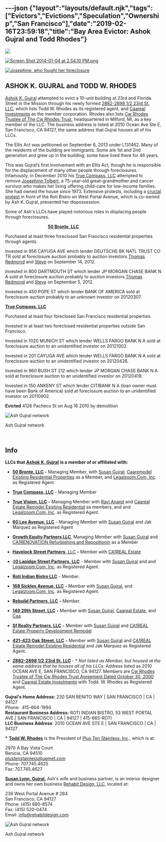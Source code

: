 ---json
{"layout":"layouts/default.njk","tags":["Evictors","Evictions","Speculation","Ownership","San Francisco"],"date":"2019-02-16T23:59:18","title":"Bay Area Evictor: Ashok Gujral and Todd Rhodes"}
---

![](https://images.squarespace-cdn.com/content/v1/52b7d7a6e4b0b3e376ac8ea2/1388620633120-8EDF1NVF98NDEHX5U2VT/ke17ZwdGBToddI8pDm48kLl76CqolYQpYCK1tQUkpCVZw-zPPgdn4jUwVcJE1ZvWQUxwkmyExglNqGp0IvTJZUJFbgE-7XRK3dMEBRBhUpzq3NVIIp6jYqnwxy-xF8aVXRy_AJKc5toB5m-gAPM7p7ivWsEabuWKGrHqsHOeNt4/image-asset.jpeg)

[![Screen Shot 2014-01-04 at 2.54.10 PM.png](https://images.squarespace-cdn.com/content/v1/52b7d7a6e4b0b3e376ac8ea2/1388876055385-LAA61XG7IG12YFOTRA9E/ke17ZwdGBToddI8pDm48kFhCVrrYxKLQxxWyHnfHCGVZw-zPPgdn4jUwVcJE1ZvWQUxwkmyExglNqGp0IvTJZamWLI2zvYWH8K3-s_4yszcp2ryTI0HqTOaaUohrI8PINpUCAe04nVJjtFjE1ZrxGwt0nPiy9OrDKhKtHLCtzrQ/Screen+Shot+2014-01-04+at+2.54.10+PM.png)](https://images.squarespace-cdn.com/content/v1/52b7d7a6e4b0b3e376ac8ea2/1388876055385-LAA61XG7IG12YFOTRA9E/ke17ZwdGBToddI8pDm48kFhCVrrYxKLQxxWyHnfHCGVZw-zPPgdn4jUwVcJE1ZvWQUxwkmyExglNqGp0IvTJZamWLI2zvYWH8K3-s_4yszcp2ryTI0HqTOaaUohrI8PINpUCAe04nVJjtFjE1ZrxGwt0nPiy9OrDKhKtHLCtzrQ/Screen+Shot+2014-01-04+at+2.54.10+PM.png) 

[![Josephine, who fought her foreclosure](https://images.squarespace-cdn.com/content/v1/52b7d7a6e4b0b3e376ac8ea2/1388693215877-DQCELX0RBWAE05TMVH10/ke17ZwdGBToddI8pDm48kAyy8FioN4kIc81Cy5il6-5Zw-zPPgdn4jUwVcJE1ZvWQUxwkmyExglNqGp0IvTJZUJFbgE-7XRK3dMEBRBhUpzBqiSzxggz7d4ZcRXDOmCiV_k8b5GVwsZGeYlAxnu10AfdRRhSapW9DWRMX6EGBNo/Screen+Shot+2014-01-02+at+12.07.41+PM.png)](https://images.squarespace-cdn.com/content/v1/52b7d7a6e4b0b3e376ac8ea2/1388693215877-DQCELX0RBWAE05TMVH10/ke17ZwdGBToddI8pDm48kAyy8FioN4kIc81Cy5il6-5Zw-zPPgdn4jUwVcJE1ZvWQUxwkmyExglNqGp0IvTJZUJFbgE-7XRK3dMEBRBhUpzBqiSzxggz7d4ZcRXDOmCiV_k8b5GVwsZGeYlAxnu10AfdRRhSapW9DWRMX6EGBNo/Screen+Shot+2014-01-02+at+12.07.41+PM.png) 

ASHOK K. GUJRAL and TODD W. RHODES
----------------------------------

[Ashok K. Gujral](http://www.corporationwiki.com/California/San-Francisco/ashok-k-gujral/47539786.aspx) attempted to evict a 10-unit building at 23rd and Florida Street in the Mission through his newly formed [2882-2898 1/2 23rd St. LLC](http://www.corporationwiki.com/California/San-Francisco/2882-2898-1-2-23rd-st-llc/134871446.aspx), which lists Todd W. Rhodes as its registered agent, and [Caareal Investments](http://www.corporationwiki.com/p/2absgg/caareal-estate-investments) as the member corporation. Rhodes also lists [Cw Rhodes Trustee of The Cw Rhodes Trust](http://www.corporationwiki.com/Michigan/Milford/cw-rhodes-trustee-of-the-cw-rhodes-trust-agreement-dated-oct/138269769.aspx), headquartered in Milford, MI, as a key member of the LLC. The business address is listed at 2010 Ocean Ave Ste E, San Francisco, CA 94127, the same address that Gujral houses all of his LLCs.

The Ellis Act was petitioned on September 6, 2013 under L131462. Many of the residents of the building are immigrants. Some are 1st and 2nd generation and grew up in the building; some have lived there for 46 years.

This was Gujral’s first involvement with an Ellis Act, though he is responsible for the displacement of many other people through foreclosures. Infamously, in December 2010 his [True Compass, LLC](http://www.corporationwiki.com/California/San-Francisco/true-compass-llc/47618659.aspx) attempted to remove [Josephine Tolbert](http://www.alternet.org/story/153294/activists_fight_back_against_the_1_after_investors_lock_a_75_year-old_great-grandmother_out_of_her_home_%5Bwith_photo_slideshow%5D), a 75-year-old great-grandmother and cancer survivor who makes her living offering child-care for low-income families. She had owned the house since 1973. Extensive protests, including a [crucial protest](http://www.calorganize.org/node/863) in front of the Roti Bistro on West Portal Avenue, which is co-owned by Ash K. Gujral, prevented her dispossession.  

Some of Ash's LLCs have played notorious roles in displacing people through foreclosures.

                                   [**50 Bronte, LLC**](http://www.corporationwiki.com/California/San-Francisco/50-bronte-llc/103358629.aspx)

Purchased at least three foreclosed San Francisco residential properties through agents.

Invested in 956 CAYUGA AVE which lender DEUTSCHE BK NATL TRUST CO TR sold at foreclosure auction probably to auction investors [Thomas Redmond](http://occupytheauctions.org/wordpress/?p=1262#thomasredmond) and [Steve](http://occupytheauctions.org/wordpress/?p=1262#steve) on September 14, 2012.

Invested in 800 DARTMOUTH ST which lender JP MORGAN CHASE BANK N A sold at foreclosure auction probably to auction investors [Thomas Redmond](http://occupytheauctions.org/wordpress/?p=1262#thomasredmond) and [Steve](http://occupytheauctions.org/wordpress/?p=1262#steve) on September 5, 2012.

Invested in 450 POPE ST which lender BANK OF AMERICA sold at foreclosure auction probably to an unknown investor on 20120307.

 [**True Compass, LLC**](http://www.corporationwiki.com/California/San-Francisco/true-compass-llc/47618659.aspx)

Purchased at least four foreclosed San Francisco residential properties.

Invested in at least two foreclosed residential properties outside San Francisco.

Invested in 1020 MUNICH ST which lender WELLS FARGO BANK N A sold at foreclosure auction to an unidentified investor on 20121002.

Invested in 201 CAYUGA AVE which lender WELLS FARGO BANK N A sold at foreclosure auction to an unidentified investor on 20120426.

Invested in 960 BUSH ST 212 which lender JP MORGAN CHASE BANK N A sold at foreclosure auction to an unidentified investor on 20120419.

Invested in 150 ANKENY ST which lender CITIBANK N A (loan owner must have been Bank of America) sold at foreclosure auction to an unidentified investor on 20110902. 

**Evicted** 4126 Pacheco St on Aug 16 2010 by demolition

![Ash Gujral network](https://images.squarespace-cdn.com/content/v1/52b7d7a6e4b0b3e376ac8ea2/1595214662635-ZZJHATLPO1W4GK4ZL8JB/ke17ZwdGBToddI8pDm48kHRFxXRgWyGbc1DYfC40sbMUqsxRUqqbr1mOJYKfIPR7LoDQ9mXPOjoJoqy81S2I8N_N4V1vUb5AoIIIbLZhVYxCRW4BPu10St3TBAUQYVKcwMjNd8Kqp5_Xa_i37m-g8327--xT1IF6W9aQQPcVg-kDokHhO4e56K-gwQ0jKOil/Screen+Shot+2020-07-19+at+11.10.39+PM.png)

Ash Gujral network

 

**Info**
--------

**LLCs that** [**Ashok K. Gujral**](http://www.corporationwiki.com/California/San-Francisco/ashok-k-gujral/47539786.aspx) **is a member of or affiliated with:**

*   [**50 Bronte, LLC**](http://www.corporationwiki.com/California/San-Francisco/50-bronte-llc/103358629.aspx) **-** Managing Member, with [Susan Gujral](http://www.corporationwiki.com/California/San-Francisco/susan-gujral/67217571.aspx), [Caaremodel Existing Residential Properties](http://www.corporationwiki.com/p/2eec8o/caaremodel-existing-residential-properties) as a Member, and [Legalzoom.Com, Inc](http://www.legalzoom.com/). as Registered Agent.
    
*   [**True Compass, LLC**](http://www.corporationwiki.com/California/San-Francisco/true-compass-llc/47618659.aspx) - Managing Member
    
*   [**True Vision, LLC**](http://www.corporationwiki.com/California/San-Francisco/true-vision-llc/103339592.aspx) **-** Managing Member with [Ravi Anand](http://www.corporationwiki.com/California/San-Francisco/ravi-anand/103340779.aspx) and [Caareal Estate Remodel Existing Residential](http://www.corporationwiki.com/p/2b9bks/caareal-estate-remodel-existing-residential) as members, and and [Legalzoom.Com, Inc](http://www.legalzoom.com/). as Registered Agent.
    
*   [**60 Lee Avenue, LLC**](http://www.corporationwiki.com/California/San-Francisco/260-lee-avenue-llc/103419421.aspx) - Managing Member with [Susan Gujral](http://www.corporationwiki.com/California/San-Francisco/susan-gujral/67217571.aspx) and Jak Marquez as Registered Agent
    
*   [**Growth Equity Partners LLC**](http://www.corporationwiki.com/California/Encino/growth-equity-partners-llc/47539776.aspx), Managing Member with [Susan Gujral](http://www.corporationwiki.com/California/San-Francisco/susan-gujral/67217571.aspx) and [CA1RENOVATION Refurbishing and Repositionin](http://www.corporationwiki.com/p/28tk7a/ca1renovation-refurbishing-and-repositionin) as a Member
    
*   [**Havelock Street Partners**, LLC](http://www.corporationwiki.com/California/San-Rafael/havelock-street-partners-llc/45488821.aspx) **-** Member with [CA1REAL Estate](http://www.corporationwiki.com/p/28tkso/ca1real-estate)
    
*   [4**0 Lapidge Street Partners, LLC**](http://www.corporationwiki.com/California/San-Francisco/40-lapidge-street-partners-llc/67216145.aspx) - Member with [Susan Gujral](http://www.corporationwiki.com/California/San-Francisco/susan-gujral/67217571.aspx) and and [Legalzoom.Com, Inc](http://www.legalzoom.com/). as Registered Agent.
    
*   [**Roti Indian Bistro LLC**](http://www.corporationwiki.com/California/Daly-City/roti-indian-bistro-llc/67243881.aspx) \- Member.
    
*   [**168 Sickles Avenue, LLC**](http://www.corporationwiki.com/California/San-Francisco/168-sickles-avenue-llc/107734093.aspx) **-** Member with [Susan Gujral](http://www.corporationwiki.com/California/San-Francisco/susan-gujral/67217571.aspx), and [Legalzoom.Com, Inc](http://www.legalzoom.com/). as Registered Agent.
    
*   [**Rebuild Partners, LLC**](http://www.corporationwiki.com/California/San-Francisco/rebuild-partners-llc/47492621.aspx) **-** Member.
    
*   [**149 29th Street, LLC**](http://www.corporationwiki.com/p/2edmd4/149-29th-street-llc) **-** Member with [Susan Gujral](http://www.corporationwiki.com/California/San-Francisco/susan-gujral/67217571.aspx), [Caareal Estate](http://www.corporationwiki.com/p/2eg03f/caareal-estate), and [Caa](http://www.corporationwiki.com/p/2edmk7/caa).
    
*   [**Sf Realty Partners, LLC**](http://www.corporationwiki.com/California/San-Francisco/sf-realty-partners-llc/108794800.aspx) **-** Member with [Susan Gujral](http://www.corporationwiki.com/California/San-Francisco/susan-gujral/67217571.aspx) and [CA1REAL Estate Property Development Remodel](http://www.corporationwiki.com/p/2aahql/ca1real-estate-property-development-remodel)
    
*   [**421-423 Oak Street, LLC**](http://www.corporationwiki.com/California/San-Francisco/421-423-oak-street-llc/138553302.aspx) **-** Member with [Susan Gujral](http://www.corporationwiki.com/California/San-Francisco/susan-gujral/67217571.aspx) and [CA1REAL Estate Remodel Existing Residential](http://www.corporationwiki.com/p/2ahvpv/ca1real-estate-remodel-existing-residential) and Jak Marquez as Registered Agent.
    
*   [**2882-2898 1/2 23rd St. LLC**](http://www.corporationwiki.com/California/San-Francisco/2882-2898-1-2-23rd-st-llc/134871446.aspx) \- \* _Not listed as Member, but housed at the same address that he houses all of his LLCs:_ Address listed as 2010 OCEAN AVE E, SAN FRANCISCO, CA 94127. Members are [Cw Rhodes Trustee of The Cw Rhodes Trust Agreement Dated October 30, 2000](http://www.corporationwiki.com/Michigan/Milford/cw-rhodes-trustee-of-the-cw-rhodes-trust-agreement-dated-oct/138269769.aspx) and [Caareal Estate Investments](http://www.corporationwiki.com/p/2absgg/caareal-estate-investments) with Todd. W. Rhodes as Registered Agent.
    

**Gujral's Home Address:** 230 SAN BENITO WAY | SAN FRANCISCO | CA | 94127  
Phone:  415-664-1994  
**Restaurant Business Address:** ROTI INDIAN BISTRO, 53 WEST PORTAL AVE.| SAN FRANCISCO | CA | 94127 | 415-665-ROTI    
**LLC Business Address**: 2010 OCEAN AVE STE E | SAN FRANCISCO | CA | 94127

**\*** [**Todd W. Rhodes**](http://www.corporationwiki.com/California/Benicia/todd-w-rhodes/42252941.aspx) is the President of [Plus Ten Stainless, Inc](http://www.corporationwiki.com/California/Benicia/plus-ten-stainless-inc/42252938.aspx)., which is at: 

2970 A Bay Vista Court  
Benicia, CA 94510  
plustenstainless@upmet.com  
Phone: 707.745.4625  
Fax: 707.745.4627

[**Susan Lynn. Gujral**](http://www.corporationwiki.com/California/San-Francisco/susan-l-gujral/47689123.aspx)**,** Ash's wife and business partner, is an interior designer and owns her own business [Rehabit Design, LLC](http://www.corporationwiki.com/California/San-Francisco/rehabit-design-llc/47689116.aspx), located at:

236 West Portal Avenue # 264  
San Francisco, CA 94127  
Phone: (415) 680-8574  
Fax: (415) 520-0474  
Email: [info@rehabitdesign.com](mailto:info@rehabitdesign.com)

![Ash Gujral network](https://images.squarespace-cdn.com/content/v1/52b7d7a6e4b0b3e376ac8ea2/1595214694993-9ZSPIQNZ5NRNX9EAF50X/ke17ZwdGBToddI8pDm48kExdmxeGXGFvarRQ4YF8QLcUqsxRUqqbr1mOJYKfIPR7LoDQ9mXPOjoJoqy81S2I8N_N4V1vUb5AoIIIbLZhVYxCRW4BPu10St3TBAUQYVKcGRt714XH-fmjEw9UZCz5iHLrqsbKvwIHai0P77VMINqCgXT-9q0ac9TYVsLohZFV/Screen+Shot+2020-07-19+at+11.10.32+PM.png)

Ash Gujral network